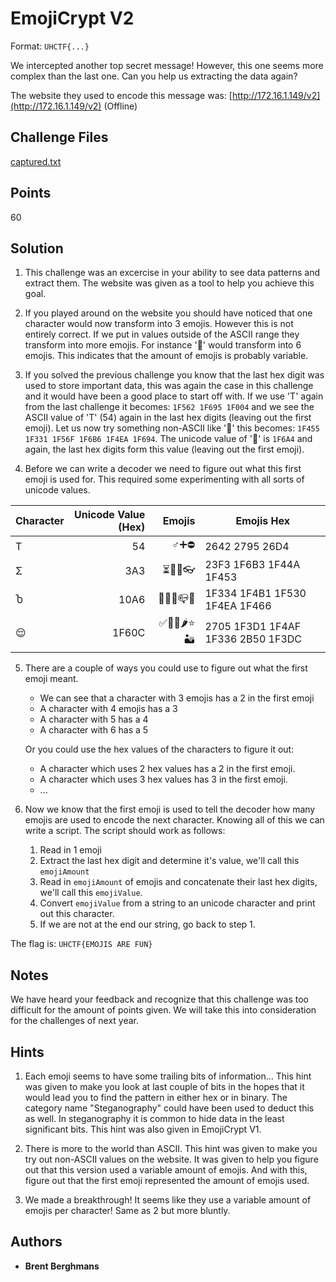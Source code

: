 # EmojiCrypt V2

Format: `UHCTF{...}`

We intercepted another top secret message! However, this one seems more complex than the last one. Can you help us extracting the data again?

The website they used to encode this message was: [http://172.16.1.149/v2](http://172.16.1.149/v2) (Offline)

## Challenge Files

[captured.txt](challenge/captured.txt)

## Points

60

## Solution

1. This challenge was an excercise in your ability to see data patterns and extract them. The website was given as a tool to help you achieve this goal. 

2. If you played around on the website you should have noticed that one character would now transform into 3 emojis. However this is not entirely correct. If we put in values outside of the ASCII range they transform into more emojis. For instance '🚤' would transform into 6 emojis. This indicates that the amount of emojis is probably variable. 

3. If you solved the previous challenge you know that the last hex digit was used to store important data, this was again the case in this challenge and it would have been a good place to start off with. 
If we use 'T' again from the last challenge it becomes: `1F562 1F695 1F004` and we see the ASCII value of 'T' (54) again in the last hex digits (leaving out the first emoji).
Let us now try something non-ASCII like '🚤' this becomes: `1F455 1F331 1F56F 1F6B6 1F4EA 1F694`. The unicode value of '🚤' is `1F6A4` and again, the last hex digits form this value (leaving out the first emoji). 

4. Before we can write a decoder we need to figure out what this first emoji is used for. This required some experimenting with all sorts of unicode values. 

| Character | Unicode Value (Hex) | Emojis       | Emojis Hex                             |
| --------- | -------------------:| ------------:| -------------------------------------- |
| T         | 54                  | ♂➕⛔         |  2642  2795  26D4                      |
| Σ         | 3A3                 | ⏳🚳👊👓       |  23F3 1F6B3 1F44A 1F453                |
| Ⴆ         | 10A6                | 🌴💱🔰📪👦      | 1F334 1F4B1 1F530 1F4EA 1F466          |
| 😌         | 1F60C               | ✅🏑💯🌶⭐🏜    |  2705 1F3D1 1F4AF 1F336  2B50 1F3DC    |

5. There are a couple of ways you could use to figure out what the first emoji meant. 
   * We can see that a character with 3 emojis has a 2 in the first emoji 
   * A character with 4 emojis has a 3
   * A character with 5 has a 4
   * A character with 6 has a 5 
 
   Or you could use the hex values of the characters to figure it out:
   * A character which uses 2 hex values has a 2 in the first emoji.
   * A character which uses 3 hex values has 3 in the first emoji.
   * ... 

6. Now we know that the first emoji is used to tell the decoder how many emojis are used to encode the next character. Knowing all of this we can write a script. The script should work as follows: 
   1. Read in 1 emoji
   2. Extract the last hex digit and determine it's value, we'll call this `emojiAmount`
   3. Read in `emojiAmount` of emojis and concatenate their last hex digits, we'll call this `emojiValue`. 
   4. Convert `emojiValue` from a string to an unicode character and print out this character. 
   5. If we are not at the end our string, go back to step 1.

The flag is: `UHCTF{EMOJIS ARE FUN}`

## Notes

We have heard your feedback and recognize that this challenge was too difficult for the amount of points given. We will take this into consideration for the challenges of next year. 

## Hints

1. Each emoji seems to have some trailing bits of information... 
This hint was given to make you look at last couple of bits in the hopes that it would lead you to find the pattern in either hex or in binary. The category name "Steganography" could have been used to deduct this as well. In steganography it is common to hide data in the least significant bits. This hint was also given in EmojiCrypt V1.

2. There is more to the world than ASCII. 
This hint was given to make you try out non-ASCII values on the website. It was given to help you figure out that this version used a variable amount of emojis. And with this, figure out that the first emoji represented the amount of emojis used. 

3. We made a breakthrough! It seems like they use a variable amount of emojis per character!
Same as 2 but more bluntly.  

## Authors

* **Brent Berghmans**






